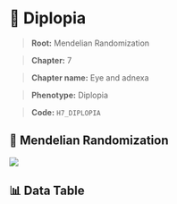 # 🧪 Diplopia

> **Root:** Mendelian Randomization

> **Chapter:** 7  

> **Chapter name:** Eye and adnexa

> **Phenotype:** Diplopia  

> **Code:** `H7_DIPLOPIA`

## 🧬 Mendelian Randomization  

<img src="/MR/Figures/Forward/H7_DIPLOPIA.png"/>

## 📊 Data Table

<CsvTableMRF src="/MR/Data/Forward/H7_DIPLOPIA.csv"/>
